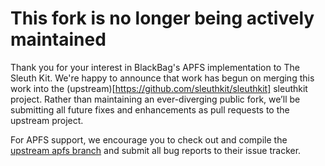 # This fork is no longer being actively maintained

Thank you for your interest in BlackBag's APFS implementation to The Sleuth Kit.  We're happy to announce that work has begun on merging this work into the (upstream)[https://github.com/sleuthkit/sleuthkit] sleuthkit project.  Rather than maintaining an ever-diverging public fork, we’ll be submitting all future fixes and enhancements as pull requests to the upstream project.

For APFS support, we encourage you to check out and compile the [upstream apfs branch](https://github.com/sleuthkit/sleuthkit/tree/apfs) and submit all bug reports to their issue tracker.
